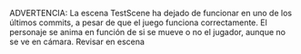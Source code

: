 ADVERTENCIA:
La escena TestScene ha dejado de funcionar en uno de los últimos commits, a pesar de que el juego funciona correctamente.
El personaje se anima en función de si se mueve o no el jugador, aunque no se ve en cámara. Revisar en escena
